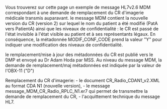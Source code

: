 Vous trouverez sur cette page un exemple de message HL7v2.6 MDM correspondant à une demande de remplacement du CR d'imagerie médicale transmis auparavant. le message MDM contient la nouvelle version du CR (version 2) sur lequel le nom du patient a été modifié (PatA vers PatientA) ainsi que les niveaux de confidentialité : le CR est passé de l'état invisible à l'état visible au patient et à ses représentants légaux. En conséquence, la métadonnée MODIF_CONF_CODE prend la valeur "Y" pour indiquer une modification des niveaux de confidentialité.

le remplacement/mise à jour des métadonnées du CR est publié vers le DMP et envoyé au Dr Adam Hoda par MSS.
Au niveau du message MDM, la demande de remplacement/maj métadonnées est indiquée par la valeur de l'OBX-11 ("D")

Remplacement du CR d'imagerie:
    - le document CR_Radio_CDAN1_v2.XML au format CDA N1 (nouvelle version),
    - le message message_MDM_CR_Radio_RPLC_N1.er7 qui permet de transmettre la demande de remplacement du CR,
    - l'acquittement technique du message HL7.

